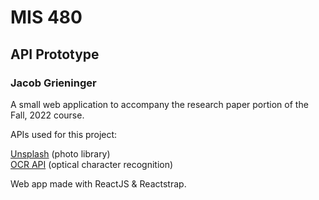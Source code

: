 # MIS 480

## API Prototype

### Jacob Grieninger

A small web application to accompany the research paper portion of the Fall, 2022 course.

APIs used for this project:

[Unsplash](https://unsplash.com/developers) (photo library) \
[OCR API](https://ocr.space/ocrapi) (optical character recognition)

Web app made with ReactJS & Reactstrap.

